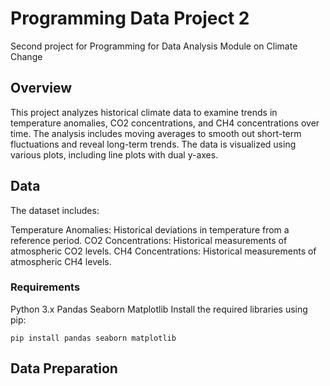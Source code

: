 # Programming Data Project 2
Second project for Programming for Data Analysis Module on Climate Change

## Overview

This project analyzes historical climate data to examine trends in temperature anomalies, CO2 concentrations, and CH4 concentrations over time. The analysis includes moving averages to smooth out short-term fluctuations and reveal long-term trends. The data is visualized using various plots, including line plots with dual y-axes.

## Data

The dataset includes:

Temperature Anomalies: Historical deviations in temperature from a reference period.
CO2 Concentrations: Historical measurements of atmospheric CO2 levels.
CH4 Concentrations: Historical measurements of atmospheric CH4 levels.

### Requirements

Python 3.x
Pandas
Seaborn
Matplotlib
Install the required libraries using pip:

`pip install pandas seaborn matplotlib`

## Data Preparation

